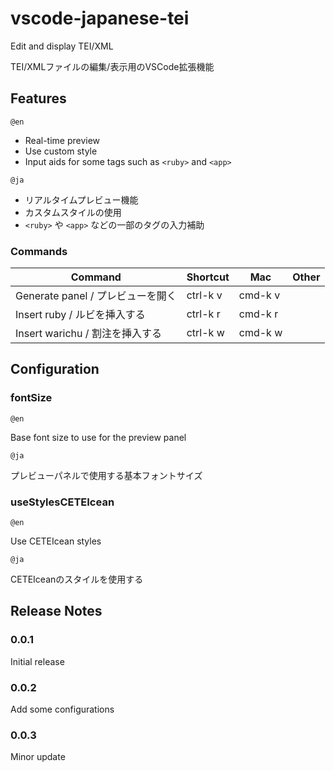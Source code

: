 # vscode-japanese-tei

Edit and display TEI/XML

TEI/XMLファイルの編集/表示用のVSCode拡張機能

## Features

`@en`

- Real-time preview
- Use custom style
- Input aids for some tags such as `<ruby>` and `<app>`

`@ja`

- リアルタイムプレビュー機能
- カスタムスタイルの使用
- `<ruby>` や `<app>` などの一部のタグの入力補助

### Commands

Command | Shortcut | Mac | Other
---------|----------|---------|---------
Generate panel / プレビューを開く | ctrl-k v |  cmd-k v | 
Insert ruby / ルビを挿入する | ctrl-k r |  cmd-k r | 
Insert warichu / 割注を挿入する | ctrl-k w |  cmd-k w | 

## Configuration

### fontSize

`@en`

Base font size to use for the preview panel

`@ja`

プレビューパネルで使用する基本フォントサイズ

### useStylesCETEIcean

`@en`

Use CETEIcean styles

`@ja`

CETEIceanのスタイルを使用する

## Release Notes

### 0.0.1

Initial release

### 0.0.2

Add some configurations

### 0.0.3

Minor update

